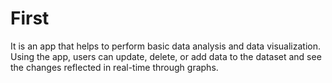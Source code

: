 # First

It is an app that helps to perform basic data analysis and data visualization. 
Using the app, users can update, delete, or add data to the dataset and see the changes reflected in real-time through graphs.

